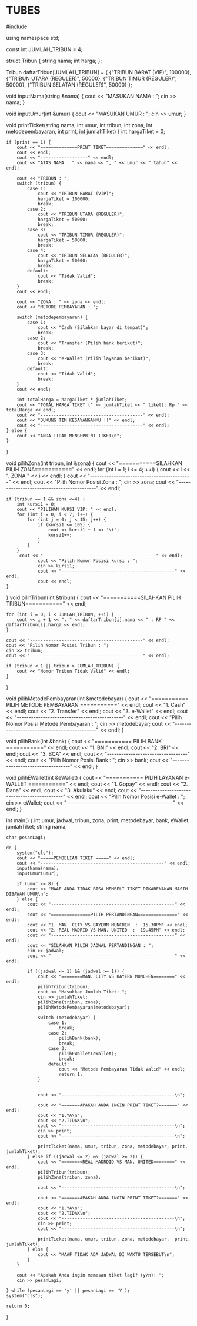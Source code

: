 # TUBES


#include <iostream>

using namespace std;

const int JUMLAH_TRIBUN = 4;

struct Tribun {
    string nama;
    int harga;
};

Tribun daftarTribun[JUMLAH_TRIBUN] = {
    {"TRIBUN BARAT (VIP)", 100000},
    {"TRIBUN UTARA (REGULER)", 50000},
    {"TRIBUN TIMUR (REGULER)", 50000},
    {"TRIBUN SELATAN (REGULER)", 50000}
};

void inputNama(string &nama) {
    cout << "MASUKAN NAMA : ";
    cin >> nama;
}

void inputUmur(int &umur) {
    cout << "MASUKAN UMUR : ";
    cin >> umur;
}

void printTicket(string nama, int umur, int tribun, int zona, int metodepembayaran, int print, int jumlahTiket) {
    int hargaTiket = 0;

    if (print == 1) {
        cout << "==============PRINT TIKET==============" << endl;
        cout << endl;
        cout << "------------------" << endl;
        cout << "ATAS NAMA : " << nama << ", " << umur << " tahun" << endl;

        cout << "TRIBUN : ";
        switch (tribun) {
            case 1:
                cout << "TRIBUN BARAT (VIP)";
                hargaTiket = 100000;
                break;
            case 2:
                cout << "TRIBUN UTARA (REGULER)";
                hargaTiket = 50000;
                break;
            case 3:
                cout << "TRIBUN TIMUR (REGULER)";
                hargaTiket = 50000;
                break;
            case 4:
                cout << "TRIBUN SELATAN (REGULER)";
                hargaTiket = 50000;
                break;
            default:
                cout << "Tidak Valid";
                break;
        }
        cout << endl;

        cout << "ZONA : " << zona << endl;
        cout << "METODE PEMBAYARAN : ";

        switch (metodepembayaran) {
            case 1:
                cout << "Cash (Silahkan bayar di tempat)";
                break;
            case 2:
                cout << "Transfer (Pilih bank berikut)";
                break;
            case 3:
                cout << "e-Wallet (Pilih layanan berikut)";
                break;
            default:
                cout << "Tidak Valid";
                break;
        }
        cout << endl;

        int totalHarga = hargaTiket * jumlahTiket;
        cout << "TOTAL HARGA TIKET (" << jumlahTiket << " tiket): Rp " << totalHarga << endl;
        cout << "---------------------------------------" << endl;
        cout << "DUKUNG TIM KESAYANGANMU !!" << endl;
        cout << "---------------------------------------" << endl;
    } else {
        cout << "ANDA TIDAK MENGEPRINT TIKET\n";
    }
}

void pilihZona(int tribun, int &zona) {
    cout << "===========SILAHKAN PILIH ZONA===========" << endl;
    for (int i = 1; i <= 4; ++i) {
        cout << i << ". ZONA " << i << endl;
    }
    cout << "-------------------------------------------" << endl;
    cout << "Pilih Nomor Posisi Zona : ";
    cin >> zona;
    cout << "-------------------------------------------" << endl;

    if (tribun == 1 && zona <=4) {
        int kursi1 = 0;
        cout << "PILIHAN KURSI VIP: " << endl;
        for (int i = 0; i < 7; i++) {
            for (int j = 0; j < 15; j++) {
                if (kursi1 <= 105) {
                    cout << kursi1 + 1 << '\t';
                    kursi1++;
                }
            }
        }
         cout << "-------------------------------------------" << endl;
                cout << "Pilih Nomor Posisi kursi : ";
                cin >> kursi1;
                cout << "-------------------------------------------" << endl;
                cout << endl;
    }
}
void pilihTribun(int &tribun) {
    cout << "===========SILAHKAN PILIH TRIBUN===========" << endl;

    for (int i = 0; i < JUMLAH_TRIBUN; ++i) {
        cout << i + 1 << ". " << daftarTribun[i].nama << " : RP " << daftarTribun[i].harga << endl;
    }

    cout << "-------------------------------------------" << endl;
    cout << "Pilih Nomor Posisi Tribun : ";
    cin >> tribun;
    cout << "-------------------------------------------" << endl;

    if (tribun < 1 || tribun > JUMLAH_TRIBUN) {
        cout << "Nomor Tribun Tidak Valid" << endl;
    }
}

void pilihMetodePembayaran(int &metodebayar) {
    cout << "=========== PILIH METODE PEMBAYARAN ===========" << endl;
    cout << "1. Cash" << endl;
    cout << "2. Transfer" << endl;
    cout << "3. e-Wallet" << endl;
    cout << "---------------------------------------------" << endl;
    cout << "Pilih Nomor Posisi Metode Pembayaran : ";
    cin >> metodebayar;
    cout << "---------------------------------------------" << endl;
}

void pilihBank(int &bank) {
    cout << "=========== PILIH BANK ===========" << endl;
    cout << "1. BNI" << endl;
    cout << "2. BRI" << endl;
    cout << "3. BCA" << endl;
    cout << "----------------------------------" << endl;
    cout << "Pilih Nomor Posisi Bank : ";
    cin >> bank;
    cout << "----------------------------------" << endl;
}

void pilihEWallet(int &eWallet) {
    cout << "=========== PILIH LAYANAN e-WALLET ===========" << endl;
    cout << "1. Gopay" << endl;
    cout << "2. Dana" << endl;
    cout << "3. Akulaku" << endl;
    cout << "---------------------------------------------" << endl;
    cout << "Pilih Nomor Posisi e-Wallet : ";
    cin >> eWallet;
    cout << "---------------------------------------------" << endl;
}

int main() {
    int umur, jadwal, tribun, zona, print, metodebayar, bank, eWallet, jumlahTiket;
    string nama;

    char pesanLagi;

    do {
        system("cls");
        cout << "=====PEMBELIAN TIKET =====" << endl;
        cout << "-----------------------------------------------" << endl;
        inputNama(nama);
        inputUmur(umur);

        if (umur <= 8) {
            cout << "MAAF ANDA TIDAK BISA MEMBELI TIKET DIKARENAKAN MASIH DIBAWAH UMUR\n";
        } else {
            cout << "-----------------------------------------------" << endl;
            cout << "===============PILIH PERTANDINGAN===============" << endl;
            cout << "1. MAN. CITY VS BAYERN MUNCHEN  :  15.30PM" << endl;
            cout << "2. REAL MADRID VS MAN. UNITED  :  19.45PM" << endl;
            cout << "-----------------------------------------------" << endl;
            cout << "SILAHKAN PILIH JADWAL PERTANDINGAN : ";
            cin >> jadwal;
            cout << "-----------------------------------------------" << endl;

            if ((jadwal <= 1) && (jadwal >= 1)) {
                cout << "========MAN. CITY VS BAYERN MUNCHEN========" << endl;
                pilihTribun(tribun);
                cout << "Masukkan Jumlah Tiket: ";
                cin >> jumlahTiket;
                pilihZona(tribun, zona);
                pilihMetodePembayaran(metodebayar);

                switch (metodebayar) {
                    case 1:
                        break;
                    case 2:
                        pilihBank(bank);
                        break;
                    case 3:
                        pilihEWallet(eWallet);
                        break;
                    default:
                        cout << "Metode Pembayaran Tidak Valid" << endl;
                        return 1;
                }


                cout << "-------------------------------------------\n";

                cout << "=======APAKAH ANDA INGIN PRINT TIKET?=======" << endl;
                cout << "1.YA\n";
                cout << "2.TIDAK\n";
                cout << "-------------------------------------------\n";
                cin >> print;
                cout << "-------------------------------------------\n";

                printTicket(nama, umur, tribun, zona, metodebayar, print, jumlahTiket);
            } else if ((jadwal <= 2) && (jadwal >= 2)) {
                cout << "========REAL MADRDID VS MAN. UNITED========" << endl;
                pilihTribun(tribun);
                pilihZona(tribun, zona);

                cout << "-------------------------------------------\n";

                cout << "=======APAKAH ANDA INGIN PRINT TIKET?=======" << endl;
                cout << "1.YA\n";
                cout << "2.TIDAK\n";
                cout << "-------------------------------------------\n";
                cin >> print;
                cout << "-------------------------------------------\n";

                printTicket(nama, umur, tribun, zona, metodebayar,  print, jumlahTiket);
            } else {
                cout << "MAAF TIDAK ADA JADWAL DI WAKTU TERSEBUT\n";
            }
        }

        cout << "Apakah Anda ingin memesan tiket lagi? (y/n): ";
        cin >> pesanLagi;

    } while (pesanLagi == 'y' || pesanLagi == 'Y');
    system("cls");

    return 0;
}
